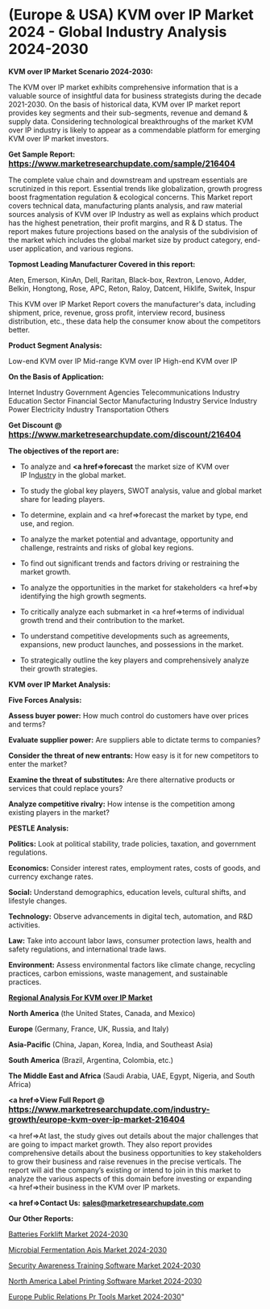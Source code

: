 # (Europe & USA) KVM over IP Market 2024 - Global Industry Analysis 2024-2030

<strong>KVM over IP Market Scenario 2024-2030:</strong>

The KVM over IP market exhibits comprehensive information that is a valuable source of insightful data for business strategists during the decade 2021-2030. On the basis of historical data, KVM over IP market report provides key segments and their sub-segments, revenue and demand &amp; supply data. Considering technological breakthroughs of the market KVM over IP industry is likely to appear as a commendable platform for emerging KVM over IP market investors.

<strong>Get Sample Report: <a href=https://www.marketresearchupdate.com/sample/216404><font size=3 color=#0000ff>https://www.marketresearchupdate.com/sample/216404</font></a></strong>

The complete value chain and downstream and upstream essentials are scrutinized in this report. Essential trends like globalization, growth progress boost fragmentation regulation &amp; ecological concerns. This Market report covers technical data, manufacturing plants analysis, and raw material sources analysis of KVM over IP Industry as well as explains which product has the highest penetration, their profit margins, and R & D status. The report makes future projections based on the analysis of the subdivision of the market which includes the global market size by product category, end-user application, and various regions.

<strong>Topmost Leading Manufacturer Covered in this report:</strong>

Aten, Emerson, KinAn, Dell, Raritan, Black-box, Rextron, Lenovo, Adder, Belkin, Hongtong, Rose, APC, Reton, Raloy, Datcent, Hiklife, Switek, Inspur

This KVM over IP Market Report covers the manufacturer's data, including shipment, price, revenue, gross profit, interview record, business distribution, etc., these data help the consumer know about the competitors better.

<strong>Product Segment Analysis: </strong>

Low-end KVM over IP
Mid-range KVM over IP
High-end KVM over IP

<strong>On the Basis of Application:</strong>

Internet Industry
Government Agencies
Telecommunications Industry
Education Sector
Financial Sector
Manufacturing Industry
Service Industry
Power Electricity Industry
Transportation
Others

<strong>Get Discount @ <a href=https://www.marketresearchupdate.com/discount/216404><font size=3 color=#0000ff>https://www.marketresearchupdate.com/discount/216404</font></a></strong>

<strong><b>The objectives of the report are:</b></strong>

- To analyze and <strong><a href=><strong>forecast</strong></a></strong> the market size of KVM over IP In<a href=ASDF991299>dustr</a>y in the global market.

- To study the global key players, SWOT analysis, value and global market share for leading players.

- To determine, explain and <a href=>forecast</a> the market by type, end use, and region.

- To analyze the market potential and advantage, opportunity and challenge, restraints and risks of global key regions.

- To find out significant trends and factors driving or restraining the market growth.

- To analyze the opportunities in the market for stakeholders <a href=>by</a> identifying the high growth segments.

- To critically analyze each submarket in <a href=>terms</a> of individual growth trend and their contribution to the market.

- To understand competitive developments such as agreements, expansions, new product launches, and possessions in the market.

- To strategically outline the key players and comprehensively analyze their growth strategies.

<strong>KVM over IP Market Analysis:</strong>

<strong>Five Forces Analysis:</strong>

<strong>Assess buyer power:</strong> How much control do customers have over prices and terms?

<strong>Evaluate supplier power:</strong> Are suppliers able to dictate terms to companies?

<strong>Consider the threat of new entrants:</strong> How easy is it for new competitors to enter the market?

<strong>Examine the threat of substitutes:</strong> Are there alternative products or services that could replace yours?

<strong>Analyze competitive rivalry:</strong> How intense is the competition among existing players in the market?

<strong>PESTLE Analysis:</strong>

<strong>Politics:</strong> Look at political stability, trade policies, taxation, and government regulations.

<strong>Economics:</strong> Consider interest rates, employment rates, costs of goods, and currency exchange rates.

<strong>Social:</strong> Understand demographics, education levels, cultural shifts, and lifestyle changes.

<strong>Technology:</strong> Observe advancements in digital tech, automation, and R&D activities.

<strong>Law:</strong> Take into account labor laws, consumer protection laws, health and safety regulations, and international trade laws.

<strong>Environment:</strong> Assess environmental factors like climate change, recycling practices, carbon emissions, waste management, and sustainable practices.

<strong><u><b>Regional Analysis For KVM over IP Market</b></u></strong>

<strong><b>North America</b></strong> (the United States, Canada, and Mexico)

<strong><b>Europe </b></strong>(Germany, France, UK, Russia, and Italy)

<strong><b>Asia-Pacific</b></strong> (China, Japan, Korea, India, and Southeast Asia)

<strong><b>South America</b></strong> (Brazil, Argentina, Colombia, etc.)

<strong><b>The Middle East and Africa</b></strong> (Saudi Arabia, UAE, Egypt, Nigeria, and South Africa)

<strong><a href=>View Full Report</a> @ <a href=https://www.marketresearchupdate.com/industry-growth/europe-kvm-over-ip-market-216404><font size=3 color=#0000ff>https://www.marketresearchupdate.com/industry-growth/europe-kvm-over-ip-market-216404</font></a></strong>

<a href=>At last,</a> the study gives out details about the major challenges that are going to impact market growth. They also report provides comprehensive details about the business opportunities to key stakeholders to grow their business and raise revenues in the precise verticals. The report will aid the company’s existing or intend to join in this market to analyze the various aspects of this domain before investing or expanding <a href=>their</a> business in the KVM over IP markets.

<strong><a href=>Contact Us:</a></strong>
<strong>sales@marketresearchupdate.com</strong>

<strong>Our Other Reports:</strong>

<a href=https://www.linkedin.com/pulse/batteries-forklift-market-has-huge-growth-industry-size>Batteries Forklift Market 2024-2030</a>

<a href=https://www.linkedin.com/pulse/microbial-fermentation-apis-market-analysis>Microbial Fermentation Apis Market 2024-2030</a>

<a href=https://www.linkedin.com/pulse/security-awareness-training-software-market-size-trends>Security Awareness Training Software Market 2024-2030</a>

<a href=https://www.linkedin.com/pulse/north-america-label-printing-software-market-2023-new-mpfrf/>North America Label Printing Software Market 2024-2030</a>

<a href=https://medium.com/@200014aishwarya/europe-public-relations-pr-tools-market-research-report-2023-global-industry-analysis-and-key-da390cdee8af>Europe Public Relations Pr Tools Market 2024-2030</a>"
